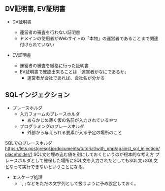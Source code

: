## DV証明書, EV証明書
- DV証明書
  - 運営者の審査を行わない証明書
  - ドメインの使用者がWebサイトの「本物」の運営者であることまで関連付けられていない

- EV証明書
  - 運営者の審査を厳格に行った証明書
  - EV証明書で確認出来ることは「運営者がなにであるか」
    - 運営者が会社であれば、会社名が分かる

## SQLインジェクション
- プレースホルダ
  - 入力フォームのプレースホルダ
    - あらかじめ薄く仮の名前が入力されているやつ
  - プログラミングのプレースホルダ
    - 外部から与えられる要素が入る予定の場所のこと

SQLでのプレースホルダ
https://lets.postgresql.jp/documents/tutorial/with_php/against_sql_injection/placeholder/1
SQL文と埋め込む値を別にしておくというのが根本的な考え方
プレースホルダとして確保した場所にSQL文を入力されたとしてもSQL文+SQL文となって実行できないということになる。

- エスケープ処理
  - `'`, `;`などをただの文字列として扱うように予め設定しておく。


